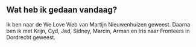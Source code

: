 ## Wat heb ik gedaan vandaag?
Ik ben naar de We Love Web van Martijn Nieuwenhuizen geweest. Daarna ben ik met Krijn, Cyd, Jad, Sidney, Marcin, Arman en Iris naar Fronteers in Dordrecht geweest.

